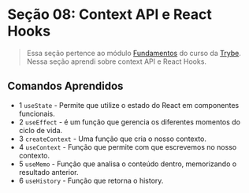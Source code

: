 # Seção 08: Context API e React Hooks

>Essa seção pertence ao módulo [Fundamentos](https://github.com/Ruan-Portella/Trybe_Exercicios/tree/main/front-end) do curso da [Trybe](https://www.betrybe.com/). Nessa seção aprendi sobre context API e React Hooks.

## Comandos Aprendidos

- 1 `useState` - Permite que utilize o estado do React em componentes funcionais. 
- 2 `useEffect` - é um função que gerencia os diferentes momentos do ciclo de vida.
- 3 `createContext` - Uma função que cria o nosso contexto. 
- 4 `useContext` - Função que permite com que escrevemos no nosso contexto.
- 5 `useMemo` - Função que analisa o conteúdo dentro, memorizando o resultado anterior.
- 6 `useHistory` - Função que retorna o history.